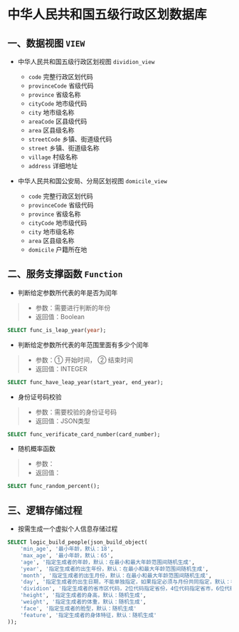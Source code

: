 # 中华人民共和国五级行政区划数据库

## 一、数据视图 `VIEW`
* 中华人民共和国五级行政区划视图 `dividion_view`
    * `code` 完整行政区划代码
    * `provinceCode` 省级代码
    * `province` 省级名称
    * `cityCode` 地市级代码
    * `city` 地市级名称
    * `areaCode` 区县级代码
    * `area` 区县级名称
    * `streetCode` 乡镇、街道级代码
    * `street` 乡镇、街道级名称
    * `village` 村级名称
    * `address` 详细地址
    
    
* 中华人民共和国公安局、分局区划视图 `domicile_view`
    * `code` 完整行政区划代码
    * `provinceCode` 省级代码
    * `province` 省级名称
    * `cityCode` 地市级代码
    * `city` 地市级名称
    * `area` 区县级名称
    * `domicile` 户籍所在地

## 二、服务支撑函数 `Function`

* 判断给定参数所代表的年是否为闰年
> * 参数：需要进行判断的年份
> * 返回值：Boolean
```sql
SELECT func_is_leap_year(year);
```

* 判断给定参数所代表的年范围里面有多少个闰年
> * 参数：① 开始时间， ② 结束时间
> * 返回值：INTEGER
```sql
SELECT func_have_leap_year(start_year, end_year);
```

* 身份证号码校验
> * 参数：需要校验的身份证号码
> * 返回值：JSON类型
```sql
SELECT func_verificate_card_number(card_number);
```

* 随机概率函数
> * 参数：
> * 返回值：
```sql
SELECT func_random_percent();
```

## 三、逻辑存储过程
* 按需生成一个虚拟个人信息存储过程
```sql
SELECT logic_build_people(json_build_object(
    'min_age', '最小年龄，默认：18',
    'max_age', '最小年龄，默认：65',
    'age', '指定生成者的年龄，默认：在最小和最大年龄范围间随机生成',
    'year', '指定生成者的出生年份，默认：在最小和最大年龄范围间随机生成',
    'month', '指定生成者的出生月份，默认：在最小和最大年龄范围间随机生成',
    'day', '指定生成者的出生日期，不能单独指定，如果指定必须与月份共同指定，默认：在最小和最大年龄范围间随机生成',
    'dividion', '指定生成者的省市区代码，2位代码指定省份，4位代码指定省市，6位代码指定省市区县，默认：在全国范围内随机生成',
    'height', '指定生成者的身高，默认：随机生成',
    'weight', '指定生成者的体重，默认：随机生成',
    'face', '指定生成者的脸型，默认：随机生成'
    'feature', '指定生成者的身体特征，默认：随机生成'
));
```